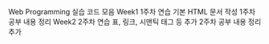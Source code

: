 Web Programming 실습 코드 모음
Week1
1주차 연습
기본 HTML 문서 작성
1주차 공부 내용 정리
Week2
2주차 연습
표, 링크, 시맨틱 태그 등 추가
2주차 공부 내용 정리 추가
